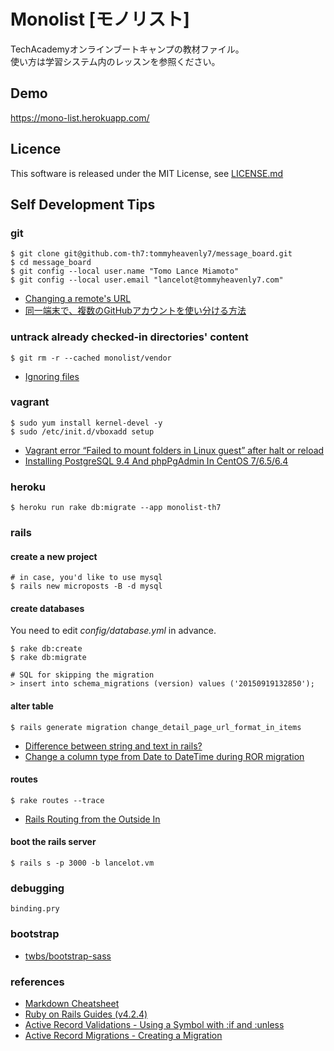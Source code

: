 # Monolist [モノリスト]

TechAcademyオンラインブートキャンプの教材ファイル。  
使い方は学習システム内のレッスンを参照ください。

## Demo

https://mono-list.herokuapp.com/

## Licence

This software is released under the MIT License, see [LICENSE.md](https://github.com/techacademy-jp/monolist/blob/master/LICENSE.md)

## Self Development Tips
### git
```
$ git clone git@github.com-th7:tommyheavenly7/message_board.git
$ cd message_board
$ git config --local user.name "Tomo Lance Miamoto"
$ git config --local user.email "lancelot@tommyheavenly7.com"
```
  - [Changing a remote's URL](https://help.github.com/articles/changing-a-remote-s-url/)
  - [同一端末で、複数のGitHubアカウントを使い分ける方法](https://github.com/youkinjoh/TrainingWebSocket/wiki/%E5%90%8C%E4%B8%80%E7%AB%AF%E6%9C%AB%E3%81%A7%E3%80%81%E8%A4%87%E6%95%B0%E3%81%AEGitHub%E3%82%A2%E3%82%AB%E3%82%A6%E3%83%B3%E3%83%88%E3%82%92%E4%BD%BF%E3%81%84%E5%88%86%E3%81%91%E3%82%8B%E6%96%B9%E6%B3%950)

### untrack already checked-in directories' content
```
$ git rm -r --cached monolist/vendor
```
  - [Ignoring files](https://help.github.com/articles/ignoring-files/)

### vagrant
```
$ sudo yum install kernel-devel -y
$ sudo /etc/init.d/vboxadd setup
```
  - [Vagrant error “Failed to mount folders in Linux guest” after halt or reload](http://stackoverflow.com/questions/27992354/vagrant-error-failed-to-mount-folders-in-linux-guest-after-halt-or-reload/27992355#27992355)
  - [Installing PostgreSQL 9.4 And phpPgAdmin In CentOS 7/6.5/6.4](http://www.unixmen.com/postgresql-9-4-released-install-centos-7/)

### heroku
```
$ heroku run rake db:migrate --app monolist-th7
```
### rails
#### create a new project
```
# in case, you'd like to use mysql
$ rails new microposts -B -d mysql
```
#### create databases
You need to edit *config/database.yml* in advance.
```
$ rake db:create
$ rake db:migrate

# SQL for skipping the migration
> insert into schema_migrations (version) values ('20150919132850');
```
#### alter table
```
$ rails generate migration change_detail_page_url_format_in_items
```
  - [Difference between string and text in rails?](http://stackoverflow.com/questions/3354330/difference-between-string-and-text-in-rails)
  - [Change a column type from Date to DateTime during ROR migration](http://stackoverflow.com/questions/5191405/change-a-column-type-from-date-to-datetime-during-ror-migration)

#### routes
```
$ rake routes --trace
```
  - [Rails Routing from the Outside In](http://guides.rubyonrails.org/routing.html)

#### boot the rails server
```
$ rails s -p 3000 -b lancelot.vm
```
### debugging
```
binding.pry
```
### bootstrap
  - [twbs/bootstrap-sass](https://github.com/twbs/bootstrap-sass)

### references
  - [Markdown Cheatsheet](https://github.com/adam-p/markdown-here/wiki/Markdown-Cheatsheet#blockquotes)
  - [Ruby on Rails Guides (v4.2.4)](http://guides.rubyonrails.org/)
  - [Active Record Validations - Using a Symbol with :if and :unless](http://guides.rubyonrails.org/active_record_validations.html#using-a-symbol-with-if-and-unless)
  - [Active Record Migrations - Creating a Migration](http://guides.rubyonrails.org/active_record_migrations.html#creating-a-migration)
